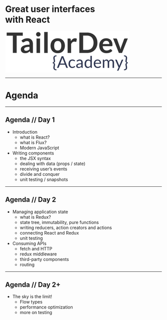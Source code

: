 # Great user interfaces<br>with React

<img src="/images/TailorDev-Academy.png" class="logo">

---

# Agenda

----

## Agenda // Day 1

- Introduction
  - what is React?
  - what is Flux?
  - Modern JavaScript
- Writing components
  - the JSX syntax
  - dealing with data (props / state)
  - receiving user’s events
  - divide and conquer
  - unit testing / snapshots

----

## Agenda // Day 2

- Managing application state
  - what is Redux?
  - state tree, immutability, pure functions
  - writing reducers, action creators and actions
  - connecting React and Redux
  - unit testing
- Consuming APIs
  - fetch and HTTP
  - redux middleware
  - third-party components
  - routing

----

## Agenda // Day 2+

- The sky is the limit!
  - Flow types
  - performance optimization
  - more on testing
